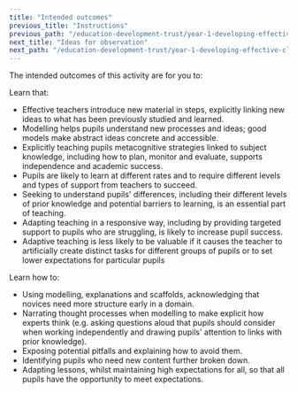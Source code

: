 ```yaml
---
title: "Intended outcomes"
previous_title: "Instructions"
previous_path: "/education-development-trust/year-1-developing-effective-classroom-practice/spring-week-6-ect-instructions"
next_title: "Ideas for observation"
next_path: "/education-development-trust/year-1-developing-effective-classroom-practice/spring-week-6-ect-ideas-for-observation"
---
```


The intended outcomes of this activity are for you to:

Learn that:

- Effective teachers introduce new material in steps, explicitly linking new ideas to what has been previously studied and learned.
- Modelling helps pupils understand new processes and ideas; good models make abstract ideas concrete and accessible.
- Explicitly teaching pupils metacognitive strategies linked to subject knowledge, including how to plan, monitor and evaluate, supports independence and academic success.
- Pupils are likely to learn at different rates and to require different levels and types of support from teachers to succeed.
- Seeking to understand pupils' differences, including their different levels of prior knowledge and potential barriers to learning, is an essential part of teaching.
- Adapting teaching in a responsive way, including by providing targeted support to pupils who are struggling, is likely to increase pupil success.
- Adaptive teaching is less likely to be valuable if it causes the teacher to artificially create distinct tasks for different groups of pupils or to set lower expectations for particular pupils

Learn how to:

- Using modelling, explanations and scaffolds, acknowledging that novices need more structure early in a domain.
- Narrating thought processes when modelling to make explicit how experts think (e.g. asking questions aloud that pupils should consider when working independently and drawing pupils' attention to links with prior knowledge).
- Exposing potential pitfalls and explaining how to avoid them.
- Identifying pupils who need new content further broken down.
- Adapting lessons, whilst maintaining high expectations for all, so that all pupils have the opportunity to meet expectations.
